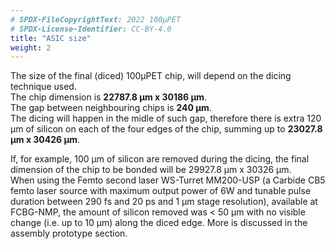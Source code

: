 ```yaml
---
# SPDX-FileCopyrightText: 2022 100µPET
# SPDX-License-Identifier: CC-BY-4.0
title: "ASIC size"
weight: 2
---
```


The size of the final (diced) 100µPET chip, will depend on the dicing technique used.</br>
The chip dimension is **22787.8 µm x 30186 µm**. </br>
The gap between neighbouring chips is **240 µm**. </br>
The dicing will happen in the midle of such gap, therefore there is extra 120 µm of silicon on each of the four edges of the chip, summing up to **23027.8 µm x 30426 µm**.

If, for example, 100 µm of silicon are removed during the dicing, the final dimension of the chip to be bonded will be 29927.8 µm x 30326 µm. </br>
When using the Femto second laser WS-Turret MM200-USP (a Carbide CB5 femto laser source with maximum output power of 6W and tunable pulse duration between 290 fs and 20 ps and 1 μm stage resolution), available at FCBG-NMP, the amount of silicon removed was < 50 µm with no visible change (i.e. up to 10 µm) along the diced edge. More is discussed in the assembly prototype section.
